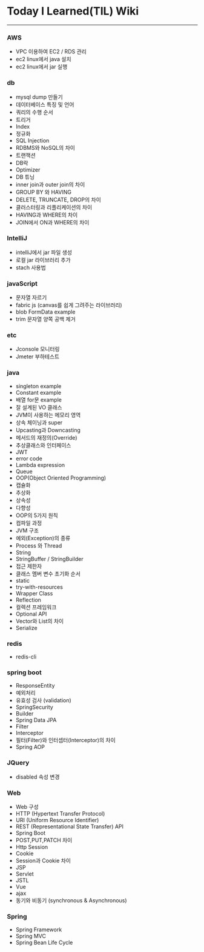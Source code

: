 # Today I Learned(TIL) Wiki

----

### AWS
* VPC 이용하여 EC2 / RDS 관리
* ec2 linux에서 java 설치
* ec2 linux에서 jar 실행

### db
* mysql dump 만들기
* 데이터베이스 특징 및 언어 
* 쿼리의 수행 순서
* 트리거
* Index
* 정규화
* SQL Injection
* RDBMS와 NoSQL의 차이
* 트랜잭션
* DB락
* Optimizer
* DB 튜닝
* inner join과 outer join의 차이
* GROUP BY 와 HAVING
* DELETE, TRUNCATE, DROP의 차이
* 클러스터링과 리플리케이션의 차이
* HAVING과 WHERE의 차이
* JOIN에서 ON과 WHERE의 차이

### IntelliJ
* intelliJ에서 jar 파일 생성
* 로컬 jar 라이브러리 추가
* stach 사용법

### javaScript
* 문자열 자르기
* fabric js (canvas를 쉽게 그려주는 라이브러리)
* blob FormData example
* trim 문자열 양쪽 공백 제거

### etc
* Jconsole 모니터링
* Jmeter 부하테스트

### java
* singleton example
* Constant example
* 배열 for문 example
* 잘 설계된 VO 클래스
* JVM이 사용하는 메모리 영역
* 상속 체이닝과 super
* Upcasting과 Downcasting
* 메서드의 재정의(Override)
* 추상클래스와 인터페이스
* JWT
* error code
* Lambda expression
* Queue
* OOP(Object Oriented Programming)
* 캡슐화
* 추상화
* 상속성
* 다향성
* OOP의 5가지 원칙
* 컴파일 과정
* JVM 구조
* 예외(Exception)의 종류
* Process 와 Thread
* String
* StringBuffer / StringBuilder
* 접근 제한자
* 클래스 멤버 변수 초기화 순서
* static
* try-with-resources
* Wrapper Class
* Reflection
* 컬렉션 프레임워크
* Optional API
* Vector와 List의 차이
* Serialize

### redis
* redis-cli

### spring boot
* ResponseEntity
* 예외처리
* 유효성 검사 (validation)
* SpringSecurity
* Builder
* Spring Data JPA
* Filter
* Interceptor
* 필터(Filter)와 인터셉터(Interceptor)의 차이
* Spring AOP

### JQuery
* disabled 속성 변경

### Web
* Web 구성
* HTTP (Hypertext Transfer Protocol)
* URI (Uniform Resource Identifier)
* REST (Representational State Transfer) API
* Spring Boot
* POST,PUT,PATCH 차이
* Http Session
* Cookie
* Session과 Cookie 차이
* JSP
* Servlet
* JSTL
* Vue
* ajax
* 동기와 비동기 (synchronous & Asynchronous)

### Spring
* Spring Framework
* Spring MVC
* Spring Bean Life Cycle